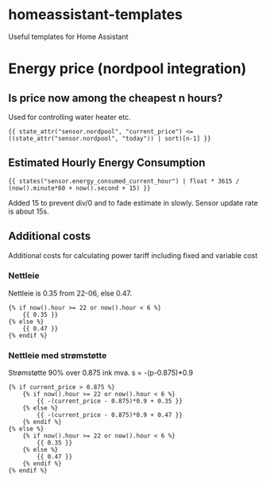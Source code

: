 # homeassistant-templates
Useful templates for Home Assistant

# Energy price (nordpool integration)

## Is price now among the cheapest n hours?

Used for controlling water heater etc.

````
{{ state_attr("sensor.nordpool", "current_price") <= ((state_attr("sensor.nordpool", "today")) | sort)[n-1] }}
````

## Estimated Hourly Energy Consumption

````
{{ states("sensor.energy_consumed_current_hour") | float * 3615 / (now().minute*60 + now().second + 15) }}
````
Added 15 to prevent div/0 and to fade estimate in slowly. Sensor update rate is about 15s.


## Additional costs

Additional costs for calculating power tariff including fixed and variable cost

### Nettleie

Nettleie is 0.35 from 22-06, else 0.47.
````
{% if now().hour >= 22 or now().hour < 6 %}
    {{ 0.35 }}
{% else %}
    {{ 0.47 }}
{% endif %}
````

### Nettleie med strømstøtte

Strømstøtte 90% over 0.875 ink mva.
s = -(p-0.875)*0.9

````
{% if current_price > 0.875 %}
    {% if now().hour >= 22 or now().hour < 6 %}
        {{ -(current_price - 0.875)*0.9 + 0.35 }}
    {% else %}
        {{ -(current_price - 0.875)*0.9 + 0.47 }}
    {% endif %}
{% else %}
    {% if now().hour >= 22 or now().hour < 6 %}
        {{ 0.35 }}
    {% else %}
        {{ 0.47 }}
    {% endif %}
{% endif %}
````
